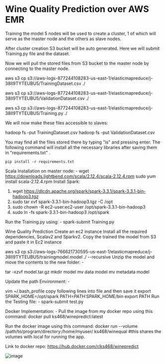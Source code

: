 # Wine Quality Prediction over AWS EMR

Training the model
5 nodes will be used to create a cluster, 1 of which will serve as the master node and the others as slave nodes.

After cluster creation S3 bucket will be auto generated. Here we will submit Training.py file and the dataset.

Now we will pull the stored files from S3 bucket to the master node by connecting to the master node.

aws s3 cp s3://aws-logs-877244108283-us-east-1/elasticmapreduce/j-38II9TYTEUBU5/TrainingDataset.csv ./

aws s3 cp s3://aws-logs-877244108283-us-east-1/elasticmapreduce/j-38II9TYTEUBU5/ValidationDataset.csv ./

aws s3 cp s3://aws-logs-877244108283-us-east-1/elasticmapreduce/j-38II9TYTEUBU5/Training.py ./


We will now make these files accessible to slaves:

hadoop fs -put TrainingDataset.csv
			hadoop fs -put ValidationDataset.csv

You may find all the files stored there by typing "ls" and pressing enter.
The following command will install all the necessary libraries after saving them in "requirements.txt" .

	pip install -r requirements.txt

Scala Installation on master node: -
wget https://downloads.lightbend.com/scala/2.12.4/scala-2.12.4.rpm
			sudo yum install scala-2.12.4.rpm
Install Spark:
1.	wget https://dlcdn.apache.org/spark/spark-3.3.1/spark-3.3.1-bin-hadoop3.tgz
2.	sudo tar xvf spark-3.3.1-bin-hadoop3.tgz -C /opt
3.	sudo chown -R ec2-user:ec2-user /opt/spark-3.3.1-bin-hadoop3
4.	sudo ln -fs spark-3.3.1-bin-hadoop3 /opt/spark

Run the Training.py using: - 
		spark-submit Training.py

Wine Quality Prediction
Create an ec2 instance
Install all the required dependencies, Scalav2 and Sparkv2.
Copy the trained the model from S3 and paste it in Ec2 instance

aws s3 cp s3://aws-logs-766621730595-us-east-1/elasticmapreduce/j-38II9TYTEUBU5/trainingmodel.model ./ --recursive
Unzip the model and move the contents to the new folder: -  

tar -xzvf model.tar.gz
mkdir model
mv data model
mv metadata model

Update the path Environment: -

vim ~/.bash_profile
copy following lines into file and then save it
export SPARK_HOME=/opt/spark
PATH=$PATH:$SPARK_HOME/bin
export PATH
Run the Testing file: - 
spark-submit test.py


Docker Implementation: - 
Pull the image from my docker repo using this command:
docker pull ks468/winepredict:latest

Run the docker image using this command:
docker run --volume /path/to/program/directory:/home/myuser/ ks468/winequal #this shares the volumes with local for running the app.

Link to docker repo:
https://hub.docker.com/r/ks468/winepredict



![image](https://user-images.githubusercontent.com/48882827/206627020-6e89e6cd-75e4-40c6-9cfd-ff609e9ec950.png)
